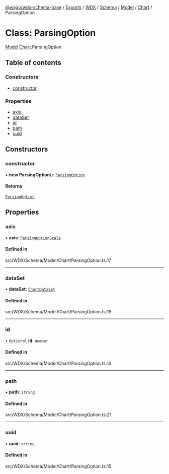 [@wago/wdx-schema-base](../README.md) / [Exports](../modules.md) / [WDX](../modules/WDX.md) / [Schema](../modules/WDX.Schema.md) / [Model](../modules/WDX.Schema.Model.md) / [Chart](../modules/WDX.Schema.Model.Chart.md) / ParsingOption

# Class: ParsingOption

[Model](../modules/WDX.Schema.Model.md).[Chart](../modules/WDX.Schema.Model.Chart.md).ParsingOption

## Table of contents

### Constructors

- [constructor](WDX.Schema.Model.Chart.ParsingOption.md#constructor)

### Properties

- [axis](WDX.Schema.Model.Chart.ParsingOption.md#axis)
- [dataSet](WDX.Schema.Model.Chart.ParsingOption.md#dataset)
- [id](WDX.Schema.Model.Chart.ParsingOption.md#id)
- [path](WDX.Schema.Model.Chart.ParsingOption.md#path)
- [uuid](WDX.Schema.Model.Chart.ParsingOption.md#uuid)

## Constructors

### constructor

• **new ParsingOption**(): [`ParsingOption`](WDX.Schema.Model.Chart.ParsingOption.md)

#### Returns

[`ParsingOption`](WDX.Schema.Model.Chart.ParsingOption.md)

## Properties

### axis

• **axis**: [`ParsingOptionScale`](../enums/WDX.Schema.Model.Chart.ParsingOptionScale.md)

#### Defined in

src/WDX/Schema/Model/Chart/ParsingOption.ts:17

___

### dataSet

• **dataSet**: [`ChartDataSet`](WDX.Schema.Model.Chart.ChartDataSet.md)

#### Defined in

src/WDX/Schema/Model/Chart/ParsingOption.ts:19

___

### id

• `Optional` **id**: `number`

#### Defined in

src/WDX/Schema/Model/Chart/ParsingOption.ts:13

___

### path

• **path**: `string`

#### Defined in

src/WDX/Schema/Model/Chart/ParsingOption.ts:21

___

### uuid

• **uuid**: `string`

#### Defined in

src/WDX/Schema/Model/Chart/ParsingOption.ts:15
